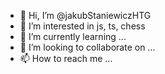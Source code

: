 - 👋 Hi, I’m @jakubStaniewiczHTG
- 👀 I’m interested in js, ts, chess
- 🌱 I’m currently learning ...
- 💞️ I’m looking to collaborate on ...
- 📫 How to reach me ...

<!---
jakubStaniewiczHTG/jakubStaniewiczHTG is a ✨ special ✨ repository because its `README.md` (this file) appears on your GitHub profile.
You can click the Preview link to take a look at your changes.
--->
